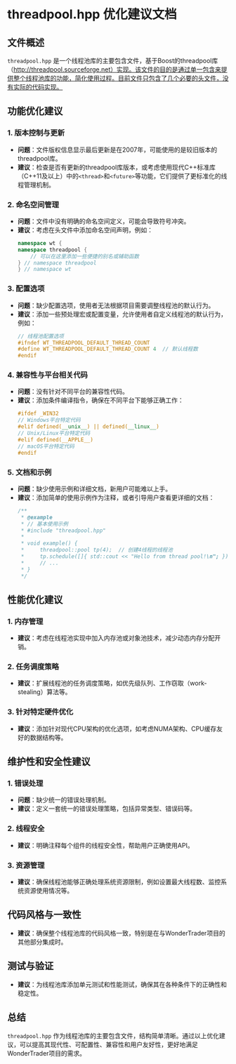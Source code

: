 # threadpool.hpp 优化建议文档

## 文件概述

`threadpool.hpp` 是一个线程池库的主要包含文件，基于Boost的threadpool库（http://threadpool.sourceforge.net）实现。该文件的目的是通过单一包含来提供整个线程池库的功能，简化使用过程。目前文件只包含了几个必要的头文件，没有实际的代码实现。

## 功能优化建议

### 1. 版本控制与更新

- **问题**：文件版权信息显示最后更新是在2007年，可能使用的是较旧版本的threadpool库。
- **建议**：检查是否有更新的threadpool库版本，或考虑使用现代C++标准库（C++11及以上）中的`<thread>`和`<future>`等功能，它们提供了更标准化的线程管理机制。

### 2. 命名空间管理

- **问题**：文件中没有明确的命名空间定义，可能会导致符号冲突。
- **建议**：考虑在头文件中添加命名空间声明，例如：
  ```cpp
  namespace wt {
  namespace threadpool {
      // 可以在这里添加一些便捷的别名或辅助函数
  } // namespace threadpool
  } // namespace wt
  ```

### 3. 配置选项

- **问题**：缺少配置选项，使用者无法根据项目需要调整线程池的默认行为。
- **建议**：添加一些预处理宏或配置变量，允许使用者自定义线程池的默认行为，例如：
  ```cpp
  // 线程池配置选项
  #ifndef WT_THREADPOOL_DEFAULT_THREAD_COUNT
  #define WT_THREADPOOL_DEFAULT_THREAD_COUNT 4  // 默认线程数
  #endif
  ```

### 4. 兼容性与平台相关代码

- **问题**：没有针对不同平台的兼容性代码。
- **建议**：添加条件编译指令，确保在不同平台下能够正确工作：
  ```cpp
  #ifdef _WIN32
  // Windows平台特定代码
  #elif defined(__unix__) || defined(__linux__)
  // Unix/Linux平台特定代码
  #elif defined(__APPLE__)
  // macOS平台特定代码
  #endif
  ```

### 5. 文档和示例

- **问题**：缺少使用示例和详细文档，新用户可能难以上手。
- **建议**：添加简单的使用示例作为注释，或者引导用户查看更详细的文档：
  ```cpp
  /**
   * @example
   * // 基本使用示例
   * #include "threadpool.hpp"
   * 
   * void example() {
   *     threadpool::pool tp(4);  // 创建4线程的线程池
   *     tp.schedule([]{ std::cout << "Hello from thread pool!\n"; });
   *     // ...
   * }
   */
  ```

## 性能优化建议

### 1. 内存管理

- **建议**：考虑在线程池实现中加入内存池或对象池技术，减少动态内存分配开销。

### 2. 任务调度策略

- **建议**：扩展线程池的任务调度策略，如优先级队列、工作窃取（work-stealing）算法等。

### 3. 针对特定硬件优化

- **建议**：添加针对现代CPU架构的优化选项，如考虑NUMA架构、CPU缓存友好的数据结构等。

## 维护性和安全性建议

### 1. 错误处理

- **问题**：缺少统一的错误处理机制。
- **建议**：定义一套统一的错误处理策略，包括异常类型、错误码等。

### 2. 线程安全

- **建议**：明确注释每个组件的线程安全性，帮助用户正确使用API。

### 3. 资源管理

- **建议**：确保线程池能够正确处理系统资源限制，例如设置最大线程数、监控系统资源使用情况等。

## 代码风格与一致性

- **建议**：确保整个线程池库的代码风格一致，特别是在与WonderTrader项目的其他部分集成时。

## 测试与验证

- **建议**：为线程池库添加单元测试和性能测试，确保其在各种条件下的正确性和稳定性。

## 总结

`threadpool.hpp` 作为线程池库的主要包含文件，结构简单清晰。通过以上优化建议，可以提高其现代性、可配置性、兼容性和用户友好性，更好地满足WonderTrader项目的需求。
